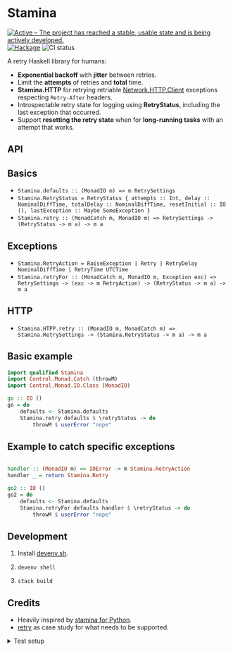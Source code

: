 # Stamina

[![Active – The project has reached a stable, usable state and is being actively developed.](https://www.repostatus.org/badges/latest/active.svg)](https://www.repostatus.org/#concept) [![Hackage](https://img.shields.io/hackage/v/stamina.svg?style=flat)](https://hackage.haskell.org/package/stamina) ![CI status](https://github.com/cachix/stamina.hs/actions/workflows/ci.yml/badge.svg)

A retry Haskell library for humans:

- **Exponential backoff** with **jitter** between retries.
- Limit the **attempts** of retries and **total** time.
- **Stamina.HTTP** for retrying retriable [Network.HTTP.Client](https://hackage.haskell.org/package/http-client) exceptions respecting `Retry-After` headers.
- Introspectable retry state for logging using **RetryStatus**, including the last exception that occurred.
- Support **resetting the retry state** when for **long-running tasks** with an attempt that works.

## API

## Basics

- `Stamina.defaults :: (MonadIO m) => m RetrySettings`
- `Stamina.RetryStatus = RetryStatus { attempts :: Int, delay :: NominalDiffTime, totalDelay :: NominalDiffTime, resetInitial :: IO (), lastException :: Maybe SomeException }`
- `Stamina.retry :: (MonadCatch m, MonadIO m) => RetrySettings -> (RetryStatus -> m a) -> m a`

## Exceptions

- `Stamina.RetryAction = RaiseException | Retry | RetryDelay NominalDiffTime | RetryTime UTCTime`
- `Stamina.retryFor :: (MonadCatch m, MonadIO m, Exception exc) => RetrySettings -> (exc -> m RetryAction) -> (RetryStatus -> m a) -> m a`

## HTTP

- `Stamina.HTPP.retry :: (MonadIO m, MonadCatch m) => Stamina.RetrySettings -> (Stamina.RetryStatus -> m a) -> m a`

## Basic example

```haskell
import qualified Stamina
import Control.Monad.Catch (throwM)
import Control.Monad.IO.Class (MonadIO)

go :: IO ()
go = do 
    defaults <- Stamina.defaults
    Stamina.retry defaults $ \retryStatus -> do
        throwM $ userError "nope"
```

## Example to catch specific exceptions

```haskell

handler :: (MonadIO m) => IOError -> m Stamina.RetryAction
handler _ = return Stamina.Retry

go2 :: IO ()
go2 = do 
    defaults <- Stamina.defaults
    Stamina.retryFor defaults handler $ \retryStatus -> do
        throwM $ userError "nope"
```

## Development

1. Install [devenv.sh](https://devenv.sh/getting-started/).

2. `devenv shell`

3. `stack build`

## Credits

- Heavily inspired by [stamina for Python](https://stamina.hynek.me/en/stable/tutorial.html#retries).
- [retry](https://github.com/Soostone/retry) as case study for what needs to be supported.

<details>
  <summary>Test setup</summary>
  
  ```haskell
  main = undefined
  ```
</details>